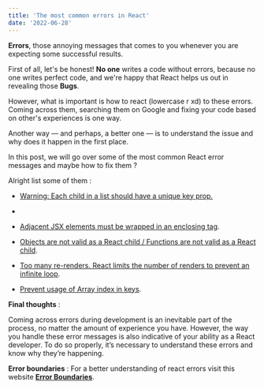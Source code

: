 ```yaml
---
title: 'The most common errors in React'
date: '2022-06-28'
---
```


**Errors**, those annoying messages that comes to you whenever you are expecting some successful results.

First of all, let's be honest! **No one** writes a code without errors, because no one writes perfect code, and we're happy that React helps us out in revealing those **Bugs**.

However, what is important is how to react (lowercase r xd) to these errors.
Coming across them, searching them on Google and fixing your code based on other's experiences is one way.

Another way — and perhaps, a better one — is to understand the issue and why does it happen in the first place.

In this post, we will go over some of the most common React error messages and maybe how to fix them ?

Alright list some of them : 

- [Warning: Each child in a list should have a unique key prop.](https://sentry.io/answers/unique-key-prop/)
- 

- [Adjacent JSX elements must be wrapped in an enclosing tag](https://stackoverflow.com/questions/31284169/parse-error-adjacent-jsx-elements-must-be-wrapped-in-an-enclosing-tag).

- [Objects are not valid as a React child / Functions are not valid as a React child](https://www.g2i.co/blog/understanding-the-objects-are-not-valid-as-a-react-child-error-in-react#:~:text=out%20this%20article.-,The%20%22Objects%20are%20not%20valid%20as%20a%20React%20child%22%20error,to%20create%20and%20return%20JSX.).

- [Too many re-renders. React limits the number of renders to prevent an infinite loop](https://bobbyhadz.com/blog/react-too-many-re-renders-react-limits-the-number).

- [Prevent usage of Array index in keys](https://github.com/jsx-eslint/eslint-plugin-react/blob/master/docs/rules/no-array-index-key.md).

**Final thoughts** : 

Coming across errors during development is an inevitable part of the process, no matter the amount of experience you have. However, the way you handle these error messages is also indicative of your ability as a React developer. To do so properly, it’s necessary to understand these errors and know why they’re happening.

**Error boundaries** : For a better understanding of react errors visit this website [**Error Boundaries**](https://reactjs.org/docs/error-boundaries.html).

